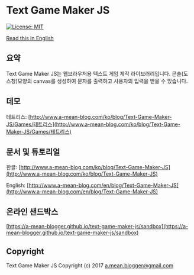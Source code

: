 Text Game Maker JS
=====
[![License: MIT](https://img.shields.io/badge/License-MIT-yellow.svg)](https://opensource.org/licenses/MIT)

[Read this in English](README.md)

## 요약

Text Game Maker JS는 웹브라우저용 텍스트 게임 제작 라이브러리입니다. 콘솔(도스창)모양의 canvas를 생성하여 문자를 출력하고 사용자의 입력을 받을 수 있습니다.

## 데모

테트리스: [http://www.a-mean-blog.com/ko/blog/Text-Game-Maker-JS/Games/테트리스](http://www.a-mean-blog.com/ko/blog/Text-Game-Maker-JS/Games/테트리스)

## 문서 및 튜토리얼

한글: [http://www.a-mean-blog.com/ko/blog/Text-Game-Maker-JS](http://www.a-mean-blog.com/ko/blog/Text-Game-Maker-JS)

English: [http://www.a-mean-blog.com/en/blog/Text-Game-Maker-JS](http://www.a-mean-blog.com/en/blog/Text-Game-Maker-JS)

## 온라인 샌드박스

[https://a-mean-blogger.github.io/text-game-maker-js/sandbox](https://a-mean-blogger.github.io/text-game-maker-js/sandbox)

## Copyright

Text Game Maker JS Copyright (c) 2017 a.mean.blogger@gmail.com
